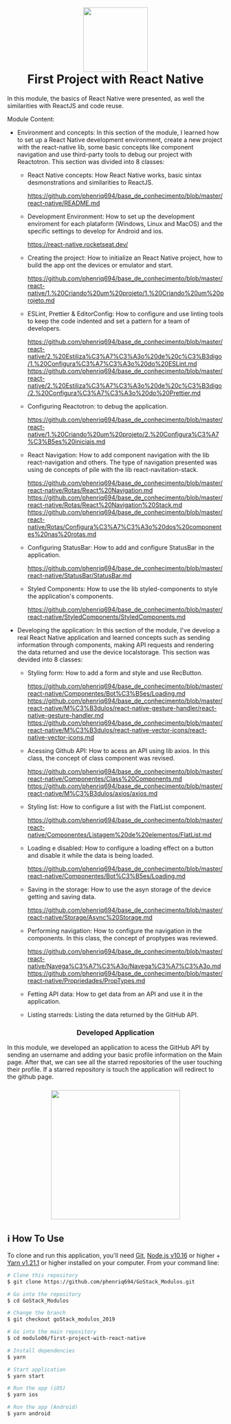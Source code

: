 <h1 align="center">
  <img src="https://s3.amazonaws.com/media-p.slid.es/uploads/118447/images/2991881/reactpurple.png" 
    width="150px"
  />
  <br />
  <strong>First Project with React Native</strong>
</h1>

<p>
  In this module, the basics of React Native were presented, as well the similarities with ReactJS and code reuse. 
</p>

Module Content:

- Environment and concepts: In this section of the module, I learned how to set up a React Native development environment, create a new project with the react-native lib, some basic concepts like component navigation and use third-party tools to debug our project with Reactotron. This section was divided into 8 classes:

  - React Native concepts: How React Native works, basic sintax desmonstrations and similarities to ReactJS. 

    https://github.com/phenriq694/base_de_conhecimento/blob/master/react-native/README.md

  - Development Environment: How to set up the development enviroment for each plataform (Windows, Linux and MacOS) and the specific settings to develop for Android and ios.

    https://react-native.rocketseat.dev/

  - Creating the project: How to initialize an React Native project, how to build the app ont the devices or emulator and start. 

    https://github.com/phenriq694/base_de_conhecimento/blob/master/react-native/1.%20Criando%20um%20projeto/1.%20Criando%20um%20projeto.md

  - ESLint, Prettier & EditorConfig: How to configure and use linting tools to keep the code indented and set a pattern for a team of developers. 

    https://github.com/phenriq694/base_de_conhecimento/blob/master/react-native/2.%20Estiliza%C3%A7%C3%A3o%20de%20c%C3%B3digo/1.%20Configura%C3%A7%C3%A3o%20do%20ESLint.md
    https://github.com/phenriq694/base_de_conhecimento/blob/master/react-native/2.%20Estiliza%C3%A7%C3%A3o%20de%20c%C3%B3digo/2.%20Configura%C3%A7%C3%A3o%20do%20Prettier.md

  - Configuring Reactotron: to debug the application. 

    https://github.com/phenriq694/base_de_conhecimento/blob/master/react-native/1.%20Criando%20um%20projeto/2.%20Configura%C3%A7%C3%B5es%20iniciais.md

  - React Navigation: How to add component navigation with the lib react-navigation and others. The type of navigation presented was using de concepts of pile with the lib react-navitation-stack. 

    https://github.com/phenriq694/base_de_conhecimento/blob/master/react-native/Rotas/React%20Navigation.md
    https://github.com/phenriq694/base_de_conhecimento/blob/master/react-native/Rotas/React%20Navigation%20Stack.md
    https://github.com/phenriq694/base_de_conhecimento/blob/master/react-native/Rotas/Configura%C3%A7%C3%A3o%20dos%20componentes%20nas%20rotas.md

  - Configuring StatusBar: How to add and configure StatusBar in the application. 

    https://github.com/phenriq694/base_de_conhecimento/blob/master/react-native/StatusBar/StatusBar.md

  - Styled Components: How to use the lib styled-components to style the application's components. 

    https://github.com/phenriq694/base_de_conhecimento/blob/master/react-native/StyledComponents/StyledComponents.md

- Developing the application: In this section of the module, I've develop a real React Native application and learned concepts such as sending information through components, making API requests and rendering the data returned and use the device localstorage. This section was devided into 8 classes:

  - Styling form: How to add a form and style and use RecButton. 

    https://github.com/phenriq694/base_de_conhecimento/blob/master/react-native/Componentes/Bot%C3%B5es/Loading.md
    https://github.com/phenriq694/base_de_conhecimento/blob/master/react-native/M%C3%B3dulos/react-native-gesture-handler/react-native-gesture-handler.md
    https://github.com/phenriq694/base_de_conhecimento/blob/master/react-native/M%C3%B3dulos/react-native-vector-icons/react-native-vector-icons.md

  - Acessing Github API: How to acess an API using lib axios. In this class, the concept of class component was revised. 

    https://github.com/phenriq694/base_de_conhecimento/blob/master/react-native/Componentes/Class%20Components.md
    https://github.com/phenriq694/base_de_conhecimento/blob/master/react-native/M%C3%B3dulos/axios/axios.md

  - Styling list: How to configure a list with the FlatList component. 

    https://github.com/phenriq694/base_de_conhecimento/blob/master/react-native/Componentes/Listagem%20de%20elementos/FlatList.md


  - Loading e disabled: How to configure a loading effect on a button and disable it while the data is being loaded. 

    https://github.com/phenriq694/base_de_conhecimento/blob/master/react-native/Componentes/Bot%C3%B5es/Loading.md

  - Saving in the storage: How to use the asyn storage of the device getting and saving data. 

    https://github.com/phenriq694/base_de_conhecimento/blob/master/react-native/Storage/Async%20Storage.md

  - Performing navigation: How to configure the navigation in the components. In this class, the concept of proptypes was reviewed. 

    https://github.com/phenriq694/base_de_conhecimento/blob/master/react-native/Navega%C3%A7%C3%A3o/Navega%C3%A7%C3%A3o.md
    https://github.com/phenriq694/base_de_conhecimento/blob/master/react-native/Propriedades/PropTypes.md

  - Fetting API data: How to get data from an API and use it in the application. 

  - Listing starreds: Listing the data returned by the GitHub API. 

<h3 align="center"> Developed Application </h3>
In this module, we developed an application to acess the GitHub API by sending an username and adding your basic profile information on the Main page. After that, we can see all the starred repositories of the user touching their profile. If a starred repository is touch the application will redirect to the github page. 

<h3 align="center">
  <img src="https://user-images.githubusercontent.com/54601930/79061321-7e41bd00-7c65-11ea-93ad-1ebc1ded8b7c.gif" width="300px" />
</h3>

## :information_source: How To Use

To clone and run this application, you'll need [Git](https://git-scm.com), [Node.js v10.16][nodejs] or higher + [Yarn v1.21.1][yarn] or higher installed on your computer. From your command line:

```bash
# Clone this repository
$ git clone https://github.com/phenriq694/GoStack_Modulos.git

# Go into the repository
$ cd GoStack_Modulos

# Change the branch
$ git checkout goStack_modulos_2019

# Go into the main repository
$ cd modulo06/first-project-with-react-native

# Install dependencies
$ yarn 

# Start application
$ yarn start

# Run the app (iOS)
$ yarn ios

# Run the app (Android)
$ yarn android
```

[nodejs]: https://nodejs.org/
[yarn]: https://yarnpkg.com/
